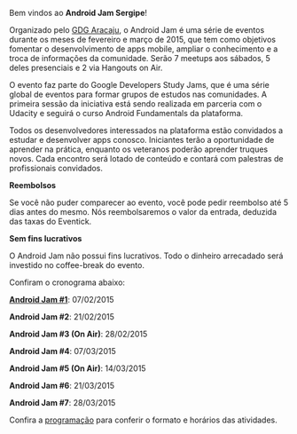Bem vindos ao **Android Jam Sergipe**!

Organizado pelo [GDG Aracaju](gdgaracaju.com.br), o Android Jam é uma série de eventos durante os meses de fevereiro e março de 2015, que tem como objetivos fomentar o desenvolvimento de apps mobile, ampliar o conhecimento e a troca de informações da comunidade. Serão 7 meetups aos sábados, 5 deles presenciais e 2 via Hangouts on Air.

O evento faz parte do Google Developers Study Jams, que é uma série global de eventos para formar grupos de estudos nas comunidades. A primeira sessão da iniciativa está sendo realizada em parceria com o Udacity e seguirá o curso Android Fundamentals da plataforma.

Todos os desenvolvedores interessados na plataforma estão convidados a estudar e desenvolver apps conosco. Iniciantes terão a oportunidade de aprender na prática, enquanto os veteranos poderão aprender truques novos. Cada encontro será lotado de conteúdo e contará com palestras de profissionais convidados.

**Reembolsos**

Se você não puder comparecer ao evento, você pode pedir reembolso até 5 dias antes do mesmo. Nós reembolsaremos o valor da entrada, deduzida das taxas do Eventick.

**Sem fins lucrativos** 

O Android Jam não possui fins lucrativos. Todo o dinheiro arrecadado será investido no coffee-break do evento.

Confiram o cronograma abaixo:

**[Android Jam #1](http://eventick.com.br/android-jam-sergipe-1)**: 07/02/2015

**Android Jam #2**: 21/02/2015

**Android Jam #3 (On Air)**: 28/02/2015

**Android Jam #4**: 07/03/2015

**Android Jam #5 (On Air)**: 14/03/2015

**Android Jam #6**: 21/03/2015

**Android Jam #7**: 28/03/2015

Confira a [programação](#schedule) para conferir o formato e horários das atividades.